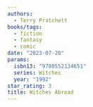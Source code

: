```yaml
---
authors:
  - Terry Pratchett
books/tags:
  - fiction
  - fantasy
  - comic
date: "2023-07-20"
params:
  isbn13: "9780552134651"
  series: Witches
  year: "1992"
star_rating: 3
title: Witches Abroad
---
```

